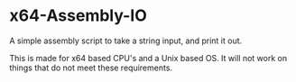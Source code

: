 # x64-Assembly-IO
A simple assembly script to take a string input, and print it out.

This is made for x64 based CPU's and a Unix based OS.
It will not work on things that do not meet these requirements.
